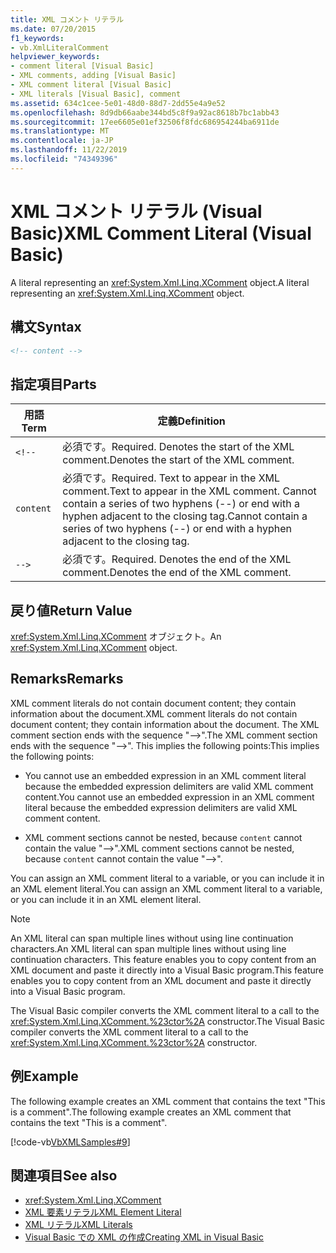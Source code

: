 ```yaml
---
title: XML コメント リテラル
ms.date: 07/20/2015
f1_keywords:
- vb.XmlLiteralComment
helpviewer_keywords:
- comment literal [Visual Basic]
- XML comments, adding [Visual Basic]
- XML comment literal [Visual Basic]
- XML literals [Visual Basic], comment
ms.assetid: 634c1cee-5e01-48d0-88d7-2dd55e4a9e52
ms.openlocfilehash: 8d9db66aabe344bd5c8f9a92ac8618b7bc1abb43
ms.sourcegitcommit: 17ee6605e01ef32506f8fdc686954244ba6911de
ms.translationtype: MT
ms.contentlocale: ja-JP
ms.lasthandoff: 11/22/2019
ms.locfileid: "74349396"
---
```

# <a name="xml-comment-literal-visual-basic"></a><span data-ttu-id="e7930-102">XML コメント リテラル (Visual Basic)</span><span class="sxs-lookup"><span data-stu-id="e7930-102">XML Comment Literal (Visual Basic)</span></span>
<span data-ttu-id="e7930-103">A literal representing an <xref:System.Xml.Linq.XComment> object.</span><span class="sxs-lookup"><span data-stu-id="e7930-103">A literal representing an <xref:System.Xml.Linq.XComment> object.</span></span>  
  
## <a name="syntax"></a><span data-ttu-id="e7930-104">構文</span><span class="sxs-lookup"><span data-stu-id="e7930-104">Syntax</span></span>  
  
```xml  
<!-- content -->  
```  
  
## <a name="parts"></a><span data-ttu-id="e7930-105">指定項目</span><span class="sxs-lookup"><span data-stu-id="e7930-105">Parts</span></span>  
  
|<span data-ttu-id="e7930-106">用語</span><span class="sxs-lookup"><span data-stu-id="e7930-106">Term</span></span>|<span data-ttu-id="e7930-107">定義</span><span class="sxs-lookup"><span data-stu-id="e7930-107">Definition</span></span>|  
|---|---|  
|`<!--`|<span data-ttu-id="e7930-108">必須です。</span><span class="sxs-lookup"><span data-stu-id="e7930-108">Required.</span></span> <span data-ttu-id="e7930-109">Denotes the start of the XML comment.</span><span class="sxs-lookup"><span data-stu-id="e7930-109">Denotes the start of the XML comment.</span></span>|  
|`content`|<span data-ttu-id="e7930-110">必須です。</span><span class="sxs-lookup"><span data-stu-id="e7930-110">Required.</span></span> <span data-ttu-id="e7930-111">Text to appear in the XML comment.</span><span class="sxs-lookup"><span data-stu-id="e7930-111">Text to appear in the XML comment.</span></span> <span data-ttu-id="e7930-112">Cannot contain a series of two hyphens (--) or end with a hyphen adjacent to the closing tag.</span><span class="sxs-lookup"><span data-stu-id="e7930-112">Cannot contain a series of two hyphens (--) or end with a hyphen adjacent to the closing tag.</span></span>|  
|`-->`|<span data-ttu-id="e7930-113">必須です。</span><span class="sxs-lookup"><span data-stu-id="e7930-113">Required.</span></span> <span data-ttu-id="e7930-114">Denotes the end of the XML comment.</span><span class="sxs-lookup"><span data-stu-id="e7930-114">Denotes the end of the XML comment.</span></span>|  
  
## <a name="return-value"></a><span data-ttu-id="e7930-115">戻り値</span><span class="sxs-lookup"><span data-stu-id="e7930-115">Return Value</span></span>  
 <span data-ttu-id="e7930-116"><xref:System.Xml.Linq.XComment> オブジェクト。</span><span class="sxs-lookup"><span data-stu-id="e7930-116">An <xref:System.Xml.Linq.XComment> object.</span></span>  
  
## <a name="remarks"></a><span data-ttu-id="e7930-117">Remarks</span><span class="sxs-lookup"><span data-stu-id="e7930-117">Remarks</span></span>  
 <span data-ttu-id="e7930-118">XML comment literals do not contain document content; they contain information about the document.</span><span class="sxs-lookup"><span data-stu-id="e7930-118">XML comment literals do not contain document content; they contain information about the document.</span></span> <span data-ttu-id="e7930-119">The XML comment section ends with the sequence "-->".</span><span class="sxs-lookup"><span data-stu-id="e7930-119">The XML comment section ends with the sequence "-->".</span></span> <span data-ttu-id="e7930-120">This implies the following points:</span><span class="sxs-lookup"><span data-stu-id="e7930-120">This implies the following points:</span></span>  
  
- <span data-ttu-id="e7930-121">You cannot use an embedded expression in an XML comment literal because the embedded expression delimiters are valid XML comment content.</span><span class="sxs-lookup"><span data-stu-id="e7930-121">You cannot use an embedded expression in an XML comment literal because the embedded expression delimiters are valid XML comment content.</span></span>  
  
- <span data-ttu-id="e7930-122">XML comment sections cannot be nested, because `content` cannot contain the value "-->".</span><span class="sxs-lookup"><span data-stu-id="e7930-122">XML comment sections cannot be nested, because `content` cannot contain the value "-->".</span></span>  
  
 <span data-ttu-id="e7930-123">You can assign an XML comment literal to a variable, or you can include it in an XML element literal.</span><span class="sxs-lookup"><span data-stu-id="e7930-123">You can assign an XML comment literal to a variable, or you can include it in an XML element literal.</span></span>  
  
> [!NOTE]
> <span data-ttu-id="e7930-124">An XML literal can span multiple lines without using line continuation characters.</span><span class="sxs-lookup"><span data-stu-id="e7930-124">An XML literal can span multiple lines without using line continuation characters.</span></span> <span data-ttu-id="e7930-125">This feature enables you to copy content from an XML document and paste it directly into a Visual Basic program.</span><span class="sxs-lookup"><span data-stu-id="e7930-125">This feature enables you to copy content from an XML document and paste it directly into a Visual Basic program.</span></span>  
  
 <span data-ttu-id="e7930-126">The Visual Basic compiler converts the XML comment literal to a call to the <xref:System.Xml.Linq.XComment.%23ctor%2A> constructor.</span><span class="sxs-lookup"><span data-stu-id="e7930-126">The Visual Basic compiler converts the XML comment literal to a call to the <xref:System.Xml.Linq.XComment.%23ctor%2A> constructor.</span></span>  
  
## <a name="example"></a><span data-ttu-id="e7930-127">例</span><span class="sxs-lookup"><span data-stu-id="e7930-127">Example</span></span>  
 <span data-ttu-id="e7930-128">The following example creates an XML comment that contains the text "This is a comment".</span><span class="sxs-lookup"><span data-stu-id="e7930-128">The following example creates an XML comment that contains the text "This is a comment".</span></span>  
  
 [!code-vb[VbXMLSamples#9](~/samples/snippets/visualbasic/VS_Snippets_VBCSharp/VbXMLSamples/VB/XMLSamples4.vb#9)]  
  
## <a name="see-also"></a><span data-ttu-id="e7930-129">関連項目</span><span class="sxs-lookup"><span data-stu-id="e7930-129">See also</span></span>

- <xref:System.Xml.Linq.XComment>
- [<span data-ttu-id="e7930-130">XML 要素リテラル</span><span class="sxs-lookup"><span data-stu-id="e7930-130">XML Element Literal</span></span>](../../../visual-basic/language-reference/xml-literals/xml-element-literal.md)
- [<span data-ttu-id="e7930-131">XML リテラル</span><span class="sxs-lookup"><span data-stu-id="e7930-131">XML Literals</span></span>](../../../visual-basic/language-reference/xml-literals/index.md)
- [<span data-ttu-id="e7930-132">Visual Basic での XML の作成</span><span class="sxs-lookup"><span data-stu-id="e7930-132">Creating XML in Visual Basic</span></span>](../../../visual-basic/programming-guide/language-features/xml/creating-xml.md)
